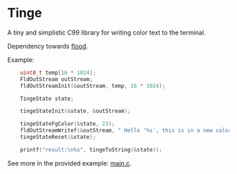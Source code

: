 # Tinge

A tiny and simplistic C99 library for writing color text to the terminal.

Dependency towards [flood](https://github.com/piot/flood-c).

Example:

```c
    uint8_t temp[16 * 1024];
    FldOutStream outStream;
    fldOutStreamInit(&outStream, temp, 16 * 1024);

    TingeState state;

    tingeStateInit(&state, &outStream);

    tingeStateFgColor(&state, 23);
    fldOutStreamWritef(&outStream, " Hello '%s', this is in a new color ", "World");
    tingeStateReset(&state);

    printf("result:\n%s", tingeToString(&state));
```

See more in the provided example: [main.c](src/examples/main.c).
